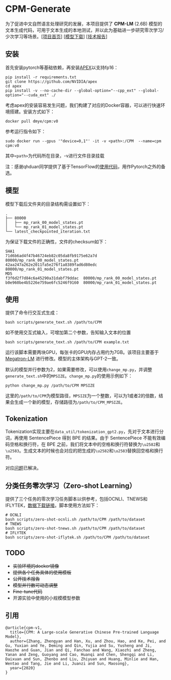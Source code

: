 # CPM-Generate

为了促进中文自然语言处理研究的发展，本项目提供了 **CPM-LM** (2.6B) 模型的文本生成代码，可用于文本生成的本地测试，并以此为基础进一步研究零次学习/少次学习等场景。[[项目首页](https://cpm.baai.ac.cn)] [[模型下载](https://cpm.baai.ac.cn/download.html)] [[技术报告](https://arxiv.org/abs/2012.00413)]

## 安装

首先安装pytorch等基础依赖，再安装[APEX](https://github.com/NVIDIA/apex#quick-start)以支持fp16：
```
pip install -r requirements.txt
git clone https://github.com/NVIDIA/apex
cd apex
pip install -v --no-cache-dir --global-option="--cpp_ext" --global-option="--cuda_ext" ./
```

考虑apex的安装容易发生问题，我们构建了对应的Docker容器，可以进行快速环境搭建。安装方式如下：
```
docker pull dmye/cpm:v0
```
参考运行指令如下：
```
sudo docker run --gpus '"device=0,1"' -it -v <path>:/CPM  --name=cpm  cpm:v0
```
其中`<path>`为代码所在目录，-v进行文件目录挂载

注：感谢qhduan同学提供了基于TensorFlow的[使用代码](https://github.com/qhduan/CPM-LM-TF2)，用作Pytorch之外的备选。

## 模型

模型下载后文件夹的目录结构需设置如下：
```
.
├── 80000
│   ├── mp_rank_00_model_states.pt
│   └── mp_rank_01_model_states.pt
└── latest_checkpointed_iteration.txt
```
为保证下载文件的正确性，文件的checksum如下：
```
SHA1
71d6b6ad4f47b46724eb82c05da8fb9175e62a7d  80000/mp_rank_00_model_states.pt
42aa247a262e2011fa5e276f1a8389fad6d80edc  80000/mp_rank_01_model_states.pt
MD5
f3f6d2f7d84c6a45290a31dabf79ddac  80000/mp_rank_00_model_states.pt
b0e960be4b5226e759ae6fc5246f9160  80000/mp_rank_01_model_states.pt
```

## 使用

提供了命令行交互式生成：
```
bash scripts/generate_text.sh /path/to/CPM
```
如不使用交互式输入，可增加第二个参数，告知输入文本的位置
```
bash scripts/generate_text.sh /path/to/CPM example.txt
```
运行该脚本需要两块GPU，每张卡的GPU内存占用约为7GB。该项目主要基于 [Megatron-LM](https://github.com/NVIDIA/Megatron-LM) 进行修改。模型的主体架构与GPT-2一致。

默认的模型并行参数为2，如果需要修改，可以使用`change_mp.py`，并调整`generate_text.sh`中的`MPSIZE`。`change_mp.py`的使用示例如下：
```
python change_mp.py /path/to/CPM MPSIZE
```
这里的`/path/to/CPM`为模型路径，`MPSIZE`为一个整数，可以为1或者2的倍数，结果会生成一个新的模型，存储路径为`/path/to/CPM_MPSIZE`。

## Tokenization

Tokenization实现主要在`data_util/tokenization_gpt2.py`，先对于文本进行分词，再使用 SentencePiece 得到 BPE 的结果。由于 SentencePiece 不能有效编码空格和换行符，在 BPE 之前，我们将文本中的空格和换行符替换为`\u2582`和`\u2583`。生成文本的时候也会对应的把生成的`\u2582`和`\u2583`替换回空格和换行符。

对应[问题](https://kexue.fm/archives/7912)已解决。

## 分类任务零次学习（Zero-shot Learning）

提供了三个任务的零次学习任务脚本以供参考，包括OCNLI、TNEWS和IFLYTEK，[数据下载链接](https://github.com/CLUEbenchmark/CLUE)。脚本使用方法如下：
```
# OCNLI
bash scripts/zero-shot-ocnli.sh /path/to/CPM /path/to/dataset
# TNEWS
bash scripts/zero-shot-tnews.sh /path/to/CPM /path/to/dataset
# IFLYTEK
bash scripts/zero-shot-iflytek.sh /path/to/CPM /path/to/dataset
```

## TODO

- ~~实验环境的docker镜像~~
- ~~提供各个任务具体的使用模板~~
- ~~公开技术报告~~
- ~~模型并行数可动态调整~~
- ~~Fine-tune代码~~
- 开源实验中使用的小规模模型参数

## 引用

```
@article{cpm-v1,
  title={CPM: A Large-scale Generative Chinese Pre-trained Language Model},
  author={Zhang, Zhengyan and Han, Xu, and Zhou, Hao, and Ke, Pei, and Gu, Yuxian and Ye, Deming and Qin, Yujia and Su, Yusheng and Ji, Haozhe and Guan, Jian and Qi, Fanchao and Wang, Xiaozhi and Zheng, Yanan and Zeng, Guoyang and Cao, Huanqi and Chen, Shengqi and Li, Daixuan and Sun, Zhenbo and Liu, Zhiyuan and Huang, Minlie and Han, Wentao and Tang, Jie and Li, Juanzi and Sun, Maosong},
  year={2020}
}
```
